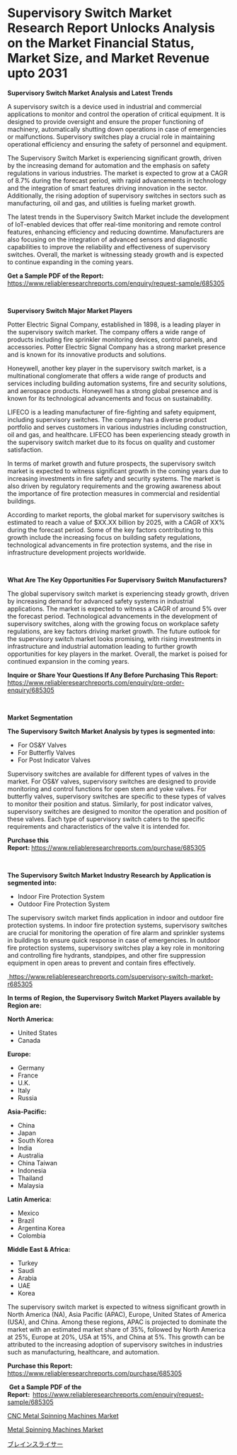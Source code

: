 <p><h1>Supervisory Switch Market Research Report Unlocks Analysis on the Market Financial Status, Market Size, and Market Revenue upto 2031</h1></p><p><strong>Supervisory Switch Market Analysis and Latest Trends</strong></p>
<p><p>A supervisory switch is a device used in industrial and commercial applications to monitor and control the operation of critical equipment. It is designed to provide oversight and ensure the proper functioning of machinery, automatically shutting down operations in case of emergencies or malfunctions. Supervisory switches play a crucial role in maintaining operational efficiency and ensuring the safety of personnel and equipment.</p><p>The Supervisory Switch Market is experiencing significant growth, driven by the increasing demand for automation and the emphasis on safety regulations in various industries. The market is expected to grow at a CAGR of 8.7% during the forecast period, with rapid advancements in technology and the integration of smart features driving innovation in the sector. Additionally, the rising adoption of supervisory switches in sectors such as manufacturing, oil and gas, and utilities is fueling market growth.</p><p>The latest trends in the Supervisory Switch Market include the development of IoT-enabled devices that offer real-time monitoring and remote control features, enhancing efficiency and reducing downtime. Manufacturers are also focusing on the integration of advanced sensors and diagnostic capabilities to improve the reliability and effectiveness of supervisory switches. Overall, the market is witnessing steady growth and is expected to continue expanding in the coming years.</p></p>
<p><strong>Get a Sample PDF of the Report:&nbsp;</strong> <a href="https://www.reliableresearchreports.com/enquiry/request-sample/685305">https://www.reliableresearchreports.com/enquiry/request-sample/685305</a></p>
<p>&nbsp;</p>
<p><strong>Supervisory Switch Major Market Players</strong></p>
<p><p>Potter Electric Signal Company, established in 1898, is a leading player in the supervisory switch market. The company offers a wide range of products including fire sprinkler monitoring devices, control panels, and accessories. Potter Electric Signal Company has a strong market presence and is known for its innovative products and solutions.</p><p>Honeywell, another key player in the supervisory switch market, is a multinational conglomerate that offers a wide range of products and services including building automation systems, fire and security solutions, and aerospace products. Honeywell has a strong global presence and is known for its technological advancements and focus on sustainability.</p><p>LIFECO is a leading manufacturer of fire-fighting and safety equipment, including supervisory switches. The company has a diverse product portfolio and serves customers in various industries including construction, oil and gas, and healthcare. LIFECO has been experiencing steady growth in the supervisory switch market due to its focus on quality and customer satisfaction.</p><p>In terms of market growth and future prospects, the supervisory switch market is expected to witness significant growth in the coming years due to increasing investments in fire safety and security systems. The market is also driven by regulatory requirements and the growing awareness about the importance of fire protection measures in commercial and residential buildings.</p><p>According to market reports, the global market for supervisory switches is estimated to reach a value of $XX.XX billion by 2025, with a CAGR of XX% during the forecast period. Some of the key factors contributing to this growth include the increasing focus on building safety regulations, technological advancements in fire protection systems, and the rise in infrastructure development projects worldwide.</p></p>
<p>&nbsp;</p>
<p><strong>What Are The Key Opportunities For Supervisory Switch Manufacturers?</strong></p>
<p><p>The global supervisory switch market is experiencing steady growth, driven by increasing demand for advanced safety systems in industrial applications. The market is expected to witness a CAGR of around 5% over the forecast period. Technological advancements in the development of supervisory switches, along with the growing focus on workplace safety regulations, are key factors driving market growth. The future outlook for the supervisory switch market looks promising, with rising investments in infrastructure and industrial automation leading to further growth opportunities for key players in the market. Overall, the market is poised for continued expansion in the coming years.</p></p>
<p><strong>Inquire or Share Your Questions If Any Before Purchasing This Report:</strong> <a href="https://www.reliableresearchreports.com/enquiry/pre-order-enquiry/685305">https://www.reliableresearchreports.com/enquiry/pre-order-enquiry/685305</a></p>
<p>&nbsp;</p>
<p><strong>Market Segmentation</strong></p>
<p><strong>The Supervisory Switch Market Analysis by types is segmented into:</strong></p>
<p><ul><li>For OS&Y Valves</li><li>For Butterfly Valves</li><li>For Post Indicator Valves</li></ul></p>
<p><p>Supervisory switches are available for different types of valves in the market. For OS&Y valves, supervisory switches are designed to provide monitoring and control functions for open stem and yoke valves. For butterfly valves, supervisory switches are specific to these types of valves to monitor their position and status. Similarly, for post indicator valves, supervisory switches are designed to monitor the operation and position of these valves. Each type of supervisory switch caters to the specific requirements and characteristics of the valve it is intended for.</p></p>
<p><strong>Purchase this Report:&nbsp;</strong><a href="https://www.reliableresearchreports.com/purchase/685305">https://www.reliableresearchreports.com/purchase/685305</a></p>
<p>&nbsp;</p>
<p><strong>The Supervisory Switch Market Industry Research by Application is segmented into:</strong></p>
<p><ul><li>Indoor Fire Protection System</li><li>Outdoor Fire Protection System</li></ul></p>
<p><p>The supervisory switch market finds application in indoor and outdoor fire protection systems. In indoor fire protection systems, supervisory switches are crucial for monitoring the operation of fire alarm and sprinkler systems in buildings to ensure quick response in case of emergencies. In outdoor fire protection systems, supervisory switches play a key role in monitoring and controlling fire hydrants, standpipes, and other fire suppression equipment in open areas to prevent and contain fires effectively.</p></p>
<p><a href="https://www.reliableresearchreports.com/supervisory-switch-market-r685305">&nbsp;https://www.reliableresearchreports.com/supervisory-switch-market-r685305</a></p>
<p><strong>In terms of Region, the Supervisory Switch Market Players available by Region are:</strong></p>
<p>
    <p> <strong> North America: </strong>
        <ul>
            <li>United States</li>
            <li>Canada</li>
        </ul>
        </p> 
    <p> <strong> Europe: </strong>
        <ul>
            <li>Germany</li>
            <li>France</li>
            <li>U.K.</li>
            <li>Italy</li>
            <li>Russia</li>
        </ul>
        </p> 
    <p> <strong> Asia-Pacific: </strong>
        <ul>
            <li>China</li>
            <li>Japan</li>
            <li>South Korea</li>
            <li>India</li>
            <li>Australia</li>
            <li>China Taiwan</li>
            <li>Indonesia</li>
            <li>Thailand</li>
            <li>Malaysia</li>
        </ul>
        </p> 
    <p> <strong> Latin America: </strong>
        <ul>
            <li>Mexico</li>
            <li>Brazil</li>
            <li>Argentina Korea</li>
            <li>Colombia</li>
        </ul>
        </p> 
    <p> <strong> Middle East & Africa: </strong>
        <ul>
            <li>Turkey</li>
            <li>Saudi</li>
            <li>Arabia</li>
            <li>UAE</li>
            <li>Korea</li>
        </ul>
    </p>
    </p>
<p><p>The supervisory switch market is expected to witness significant growth in North America (NA), Asia Pacific (APAC), Europe, United States of America (USA), and China. Among these regions, APAC is projected to dominate the market with an estimated market share of 35%, followed by North America at 25%, Europe at 20%, USA at 15%, and China at 5%. This growth can be attributed to the increasing adoption of supervisory switches in industries such as manufacturing, healthcare, and automation.</p></p>
<p><strong>Purchase this Report: </strong><a href="https://www.reliableresearchreports.com/purchase/685305">https://www.reliableresearchreports.com/purchase/685305</a></p>
<p>&nbsp;<strong>Get a Sample PDF of the Report:&nbsp;&nbsp;</strong><a href="https://www.reliableresearchreports.com/enquiry/request-sample/685305">https://www.reliableresearchreports.com/enquiry/request-sample/685305</a></p>
<p><strong></strong></p>
<p><p><a href="https://github.com/dimitrishawkinswaynenp91rgz/Market-Research-Report-List-2/blob/main/cnc-metal-spinning-machines-market.md">CNC Metal Spinning Machines Market</a></p><p><a href="https://github.com/changoleonlaverguenzanoexiste/Market-Research-Report-List-3/blob/main/metal-spinning-machines-market.md">Metal Spinning Machines Market</a></p><p><a href="https://github.com/one-cool-chick/Market-Research-Report-List-1/blob/main/256624932367.md">ブレインスライサー</a></p></p>